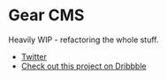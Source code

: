 # Gear CMS
Heavily WIP - refactoring the whole stuff.

* [Twitter](https://twitter.com/aaroniker_me)
* [Check out this project on Dribbble](https://dribbble.com/aaroniker/projects/415861-Gear)
